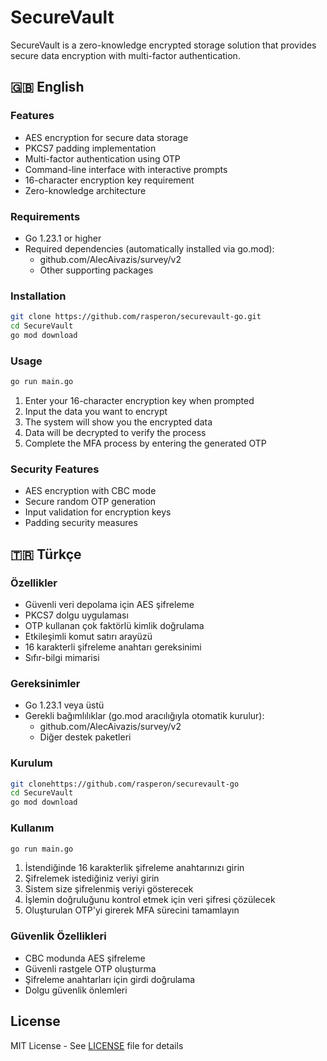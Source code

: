 # SecureVault

SecureVault is a zero-knowledge encrypted storage solution that provides secure data encryption with multi-factor authentication.

## 🇬🇧 English

### Features
- AES encryption for secure data storage
- PKCS7 padding implementation
- Multi-factor authentication using OTP
- Command-line interface with interactive prompts
- 16-character encryption key requirement
- Zero-knowledge architecture

### Requirements
- Go 1.23.1 or higher
- Required dependencies (automatically installed via go.mod):
  - github.com/AlecAivazis/survey/v2
  - Other supporting packages

### Installation
```bash
git clone https://github.com/rasperon/securevault-go.git
cd SecureVault
go mod download
```

### Usage
```bash
go run main.go
```

1. Enter your 16-character encryption key when prompted
2. Input the data you want to encrypt
3. The system will show you the encrypted data
4. Data will be decrypted to verify the process
5. Complete the MFA process by entering the generated OTP

### Security Features
- AES encryption with CBC mode
- Secure random OTP generation
- Input validation for encryption keys
- Padding security measures

## 🇹🇷 Türkçe

### Özellikler
- Güvenli veri depolama için AES şifreleme
- PKCS7 dolgu uygulaması
- OTP kullanan çok faktörlü kimlik doğrulama
- Etkileşimli komut satırı arayüzü
- 16 karakterli şifreleme anahtarı gereksinimi
- Sıfır-bilgi mimarisi

### Gereksinimler
- Go 1.23.1 veya üstü
- Gerekli bağımlılıklar (go.mod aracılığıyla otomatik kurulur):
  - github.com/AlecAivazis/survey/v2
  - Diğer destek paketleri

### Kurulum
```bash
git clonehttps://github.com/rasperon/securevault-go
cd SecureVault
go mod download
```

### Kullanım
```bash
go run main.go
```

1. İstendiğinde 16 karakterlik şifreleme anahtarınızı girin
2. Şifrelemek istediğiniz veriyi girin
3. Sistem size şifrelenmiş veriyi gösterecek
4. İşlemin doğruluğunu kontrol etmek için veri şifresi çözülecek
5. Oluşturulan OTP'yi girerek MFA sürecini tamamlayın

### Güvenlik Özellikleri
- CBC modunda AES şifreleme
- Güvenli rastgele OTP oluşturma
- Şifreleme anahtarları için girdi doğrulama
- Dolgu güvenlik önlemleri

## License
MIT License - See [LICENSE](LICENSE) file for details